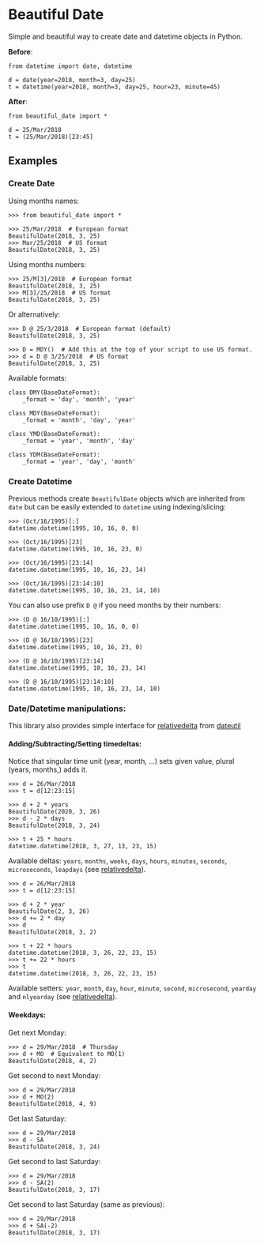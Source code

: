 # Beautiful Date
Simple and beautiful way to create date and datetime objects in Python.
       
**Before**:

    from datetime import date, datetime
    
    d = date(year=2018, month=3, day=25)
    t = datetime(year=2018, month=3, day=25, hour=23, minute=45)
    
**After**:

    from beautiful_date import *
    
    d = 25/Mar/2018
    t = (25/Mar/2018)[23:45]


## Examples

### Create Date

Using months names:

    >>> from beautiful_date import *
    
    >>> 25/Mar/2018  # European format
    BeautifulDate(2018, 3, 25)
    >>> Mar/25/2018  # US format
    BeautifulDate(2018, 3, 25)
    
Using months numbers:
    
    >>> 25/M[3]/2018  # European format
    BeautifulDate(2018, 3, 25)
    >>> M[3]/25/2018  # US format
    BeautifulDate(2018, 3, 25)

Or alternatively:

    >>> D @ 25/3/2018  # European format (default)
    BeautifulDate(2018, 3, 25)
    
    >>> D = MDY()  # Add this at the top of your script to use US format. 
    >>> d = D @ 3/25/2018  # US format
    BeautifulDate(2018, 3, 25)
    
Available formats:
    
    class DMY(BaseDateFormat):
        _format = 'day', 'month', 'year'

    class MDY(BaseDateFormat):
        _format = 'month', 'day', 'year'
    
    class YMD(BaseDateFormat):
        _format = 'year', 'month', 'day'
    
    class YDM(BaseDateFormat):
        _format = 'year', 'day', 'month'
 
 
### Create Datetime

Previous methods create `BeautifulDate` objects which are inherited from `date` but can be 
easily extended to `datetime` using indexing/slicing:
 
    >>> (Oct/16/1995)[:]
    datetime.datetime(1995, 10, 16, 0, 0)

    >>> (Oct/16/1995)[23]
    datetime.datetime(1995, 10, 16, 23, 0)

    >>> (Oct/16/1995)[23:14]
    datetime.datetime(1995, 10, 16, 23, 14)

    >>> (Oct/16/1995)[23:14:10]
    datetime.datetime(1995, 10, 16, 23, 14, 10)

You can also use prefix `D @` if you need months by their numbers:    
    
    >>> (D @ 16/10/1995)[:]
    datetime.datetime(1995, 10, 16, 0, 0)

    >>> (D @ 16/10/1995)[23]
    datetime.datetime(1995, 10, 16, 23, 0)

    >>> (D @ 16/10/1995)[23:14]
    datetime.datetime(1995, 10, 16, 23, 14)

    >>> (D @ 16/10/1995)[23:14:10]
    datetime.datetime(1995, 10, 16, 23, 14, 10)
    
### Date/Datetime manipulations:

This library also provides simple interface for 
[relativedelta](http://dateutil.readthedocs.io/en/stable/relativedelta.html) from 
[dateutil](http://dateutil.readthedocs.io/en/stable/index.html)

#### Adding/Subtracting/Setting timedeltas:

Notice that singular time unit (year, month, ...) sets given value, plural (years, months,) adds it.


    >>> d = 26/Mar/2018
    >>> t = d[12:23:15]
    
    >>> d + 2 * years
    BeautifulDate(2020, 3, 26)
    >>> d - 2 * days
    BeautifulDate(2018, 3, 24)
    
    >>> t + 25 * hours
    datetime.datetime(2018, 3, 27, 13, 23, 15)
    
Available deltas: `years`, `months`, `weeks`, `days`, `hours`, `minutes`, 
`seconds`, `microseconds`, `leapdays`
(see [relativedelta](http://dateutil.readthedocs.io/en/stable/relativedelta.html)).


    >>> d = 26/Mar/2018
    >>> t = d[12:23:15]
    
    >>> d + 2 * year
    BeautifulDate(2, 3, 26)
    >>> d += 2 * day
    >>> d
    BeautifulDate(2018, 3, 2)
    
    >>> t + 22 * hours
    datetime.datetime(2018, 3, 26, 22, 23, 15)
    >>> t += 22 * hours
    >>> t
    datetime.datetime(2018, 3, 26, 22, 23, 15)

Available setters: `year`, `month`, `day`, `hour`, `minute`, `second`, `microsecond`,
`yearday` and `nlyearday`
(see [relativedelta](http://dateutil.readthedocs.io/en/stable/relativedelta.html)).


#### Weekdays:

Get next Monday:

    >>> d = 29/Mar/2018  # Thursday
    >>> d + MO  # Equivalent to MO(1)
    BeautifulDate(2018, 4, 2)

Get second to next Monday:

    >>> d = 29/Mar/2018
    >>> d + MO(2)
    BeautifulDate(2018, 4, 9)

Get last Saturday:

    >>> d = 29/Mar/2018
    >>> d - SA
    BeautifulDate(2018, 3, 24)

Get second to last Saturday:

    >>> d = 29/Mar/2018
    >>> d - SA(2)
    BeautifulDate(2018, 3, 17)

Get second to last Saturday (same as previous):

    >>> d = 29/Mar/2018
    >>> d + SA(-2)
    BeautifulDate(2018, 3, 17)
